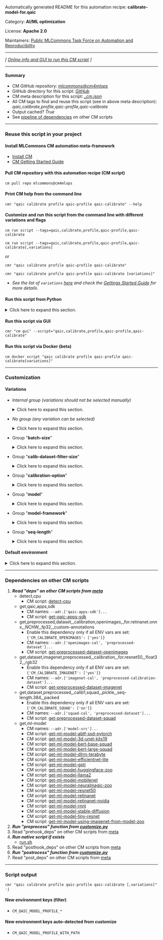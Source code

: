 Automatically generated README for this automation recipe: **calibrate-model-for.qaic**

Category: **AI/ML optimization**

License: **Apache 2.0**

Maintainers: [Public MLCommons Task Force on Automation and Reproducibility](https://github.com/mlcommons/ck/blob/master/docs/taskforce.md)

---
*[ [Online info and GUI to run this CM script](https://access.cknowledge.org/playground/?action=scripts&name=calibrate-model-for.qaic,817bad70df2f4e45) ]*

---
#### Summary

* CM GitHub repository: *[mlcommons@cm4mlops](https://github.com/mlcommons/cm4mlops/tree/dev)*
* GitHub directory for this script: *[GitHub](https://github.com/mlcommons/cm4mlops/tree/dev/script/calibrate-model-for.qaic)*
* CM meta description for this script: *[_cm.json](_cm.json)*
* All CM tags to find and reuse this script (see in above meta description): *qaic,calibrate,profile,qaic-profile,qaic-calibrate*
* Output cached? *True*
* See [pipeline of dependencies](#dependencies-on-other-cm-scripts) on other CM scripts


---
### Reuse this script in your project

#### Install MLCommons CM automation meta-framework

* [Install CM](https://access.cknowledge.org/playground/?action=install)
* [CM Getting Started Guide](https://github.com/mlcommons/ck/blob/master/docs/getting-started.md)

#### Pull CM repository with this automation recipe (CM script)

```cm pull repo mlcommons@cm4mlops```

#### Print CM help from the command line

````cmr "qaic calibrate profile qaic-profile qaic-calibrate" --help````

#### Customize and run this script from the command line with different variations and flags

`cm run script --tags=qaic,calibrate,profile,qaic-profile,qaic-calibrate`

`cm run script --tags=qaic,calibrate,profile,qaic-profile,qaic-calibrate[,variations] `

*or*

`cmr "qaic calibrate profile qaic-profile qaic-calibrate"`

`cmr "qaic calibrate profile qaic-profile qaic-calibrate [variations]" `


* *See the list of `variations` [here](#variations) and check the [Gettings Started Guide](https://github.com/mlcommons/ck/blob/dev/docs/getting-started.md) for more details.*

#### Run this script from Python

<details>
<summary>Click here to expand this section.</summary>

```python

import cmind

r = cmind.access({'action':'run'
                  'automation':'script',
                  'tags':'qaic,calibrate,profile,qaic-profile,qaic-calibrate'
                  'out':'con',
                  ...
                  (other input keys for this script)
                  ...
                 })

if r['return']>0:
    print (r['error'])

```

</details>


#### Run this script via GUI

```cmr "cm gui" --script="qaic,calibrate,profile,qaic-profile,qaic-calibrate"```

#### Run this script via Docker (beta)

`cm docker script "qaic calibrate profile qaic-profile qaic-calibrate[variations]" `

___
### Customization


#### Variations

  * *Internal group (variations should not be selected manually)*
    <details>
    <summary>Click here to expand this section.</summary>

    * `_bert_`
      - Environment variables:
        - *CM_QAIC_MODEL_NAME*: `bert-large`
        - *CM_CREATE_INPUT_BATCH*: `no`
      - Workflow:

    </details>


  * *No group (any variation can be selected)*
    <details>
    <summary>Click here to expand this section.</summary>

    * `_first.#`
      - Workflow:
    * `_resnet50,tf`
      - Environment variables:
        - *CM_QAIC_MODEL_TO_CONVERT*: `calibrate_resnet50_tf`
      - Workflow:

    </details>


  * Group "**batch-size**"
    <details>
    <summary>Click here to expand this section.</summary>

    * `_bs.#`
      - Environment variables:
        - *CM_QAIC_MODEL_BATCH_SIZE*: `#`
        - *CM_CREATE_INPUT_BATCH*: `yes`
      - Workflow:
    * `_bs.1`
      - Environment variables:
        - *CM_QAIC_MODEL_BATCH_SIZE*: `1`
        - *CM_CREATE_INPUT_BATCH*: `yes`
      - Workflow:

    </details>


  * Group "**calib-dataset-filter-size**"
    <details>
    <summary>Click here to expand this section.</summary>

    * `_filter-size.#`
      - Workflow:

    </details>


  * Group "**calibration-option**"
    <details>
    <summary>Click here to expand this section.</summary>

    * `_mlperf.option1`
      - Workflow:
    * `_mlperf.option2`
      - Workflow:

    </details>


  * Group "**model**"
    <details>
    <summary>Click here to expand this section.</summary>

    * `_bert-99`
      - Environment variables:
        - *CM_CALIBRATE_SQUAD*: `yes`
        - *CM_QAIC_COMPILER_ARGS*: ``
        - *CM_QAIC_COMPILER_PARAMS*: `-onnx-define-symbol=batch_size,1 -onnx-define-symbol=seg_length,<<<CM_DATASET_SQUAD_TOKENIZED_MAX_SEQ_LENGTH>>> -input-list-file=<<<CM_DATASET_SQUAD_TOKENIZED_PACKED_FILENAMES_FILE>>> -num-histogram-bins=512 -profiling-threads=<<<CM_HOST_CPU_PHYSICAL_CORES_PER_SOCKET>>>`
        - *CM_QAIC_MODEL_TO_CONVERT*: `calibrate_bert_mlperf`
      - Workflow:
    * `_resnet50`
      - Environment variables:
        - *CM_QAIC_MODEL_NAME*: `resnet50`
        - *CM_CALIBRATE_IMAGENET*: `yes`
        - *CM_QAIC_COMPILER_ARGS*: ``
        - *CM_QAIC_COMPILER_PARAMS*: `-output-node-name=ArgMax -profiling-threads=<<<CM_HOST_CPU_PHYSICAL_CORES_PER_SOCKET>>>`
        - *CM_QAIC_OUTPUT_NODE_NAME*: `-output-node-name=ArgMax`
        - *CM_QAIC_MODEL_TO_CONVERT*: `calibrate_resnet50_tf`
      - Workflow:
    * `_retinanet`
      - Environment variables:
        - *CM_QAIC_MODEL_NAME*: `retinanet`
        - *CM_CALIBRATE_OPENIMAGES*: `yes`
        - *CM_QAIC_COMPILER_ARGS*: ``
        - *CM_QAIC_COMPILER_PARAMS*: `-enable-channelwise -profiling-threads=<<<CM_HOST_CPU_PHYSICAL_CORES_PER_SOCKET>>> -onnx-define-symbol=batch_size,<<<CM_QAIC_MODEL_BATCH_SIZE>>> -node-precision-info=<<<CM_ML_MODEL_RETINANET_QAIC_NODE_PRECISION_INFO_FILE_PATH>>>`
        - *CM_QAIC_MODEL_TO_CONVERT*: `calibrate_retinanet_no_nms_mlperf`
      - Workflow:

    </details>


  * Group "**model-framework**"
    <details>
    <summary>Click here to expand this section.</summary>

    * `_tf`
      - Workflow:

    </details>


  * Group "**seq-length**"
    <details>
    <summary>Click here to expand this section.</summary>

    * `_seq.#`
      - Environment variables:
        - *CM_DATASET_SQUAD_TOKENIZED_MAX_SEQ_LENGTH*: `#`
      - Workflow:
    * `_seq.384`
      - Environment variables:
        - *CM_DATASET_SQUAD_TOKENIZED_MAX_SEQ_LENGTH*: `#`
      - Workflow:

    </details>

#### Default environment

<details>
<summary>Click here to expand this section.</summary>

These keys can be updated via `--env.KEY=VALUE` or `env` dictionary in `@input.json` or using script flags.


</details>

___
### Dependencies on other CM scripts


  1. ***Read "deps" on other CM scripts from [meta](https://github.com/mlcommons/cm4mlops/tree/dev/script/calibrate-model-for.qaic/_cm.json)***
     * detect,cpu
       - CM script: [detect-cpu](https://github.com/mlcommons/cm4mlops/tree/master/script/detect-cpu)
     * get,qaic,apps,sdk
       * CM names: `--adr.['qaic-apps-sdk']...`
       - CM script: [get-qaic-apps-sdk](https://github.com/mlcommons/cm4mlops/tree/master/script/get-qaic-apps-sdk)
     * get,preprocessed,dataset,_calibration,openimages,_for.retinanet.onnx,_NCHW,_fp32,_custom-annotations
       * Enable this dependency only if all ENV vars are set:<br>
`{'CM_CALIBRATE_OPENIMAGES': ['yes']}`
       * CM names: `--adr.['openimages-cal', 'preprocessed-dataset']...`
       - CM script: [get-preprocessed-dataset-openimages](https://github.com/mlcommons/cm4mlops/tree/master/script/get-preprocessed-dataset-openimages)
     * get,dataset,imagenet,preprocessed,_calibration,_for.resnet50,_float32,_rgb32
       * Enable this dependency only if all ENV vars are set:<br>
`{'CM_CALIBRATE_IMAGENET': ['yes']}`
       * CM names: `--adr.['imagenet-cal', 'preprocessed-calibration-dataset']...`
       - CM script: [get-preprocessed-dataset-imagenet](https://github.com/mlcommons/cm4mlops/tree/master/script/get-preprocessed-dataset-imagenet)
     * get,dataset,preprocessed,_calib1,squad,_pickle,_seq-length.384,_packed
       * Enable this dependency only if all ENV vars are set:<br>
`{'CM_CALIBRATE_SQUAD': ['on']}`
       * CM names: `--adr.['squad-cal', 'preprocessed-dataset']...`
       - CM script: [get-preprocessed-dataset-squad](https://github.com/mlcommons/cm4mlops/tree/master/script/get-preprocessed-dataset-squad)
     * get,ml-model
       * CM names: `--adr.['model-src']...`
       - CM script: [get-ml-model-abtf-ssd-pytorch](https://github.com/mlcommons/cm4abtf/tree/master/script/get-ml-model-abtf-ssd-pytorch)
       - CM script: [get-ml-model-3d-unet-kits19](https://github.com/mlcommons/cm4mlops/tree/master/script/get-ml-model-3d-unet-kits19)
       - CM script: [get-ml-model-bert-base-squad](https://github.com/mlcommons/cm4mlops/tree/master/script/get-ml-model-bert-base-squad)
       - CM script: [get-ml-model-bert-large-squad](https://github.com/mlcommons/cm4mlops/tree/master/script/get-ml-model-bert-large-squad)
       - CM script: [get-ml-model-dlrm-terabyte](https://github.com/mlcommons/cm4mlops/tree/master/script/get-ml-model-dlrm-terabyte)
       - CM script: [get-ml-model-efficientnet-lite](https://github.com/mlcommons/cm4mlops/tree/master/script/get-ml-model-efficientnet-lite)
       - CM script: [get-ml-model-gptj](https://github.com/mlcommons/cm4mlops/tree/master/script/get-ml-model-gptj)
       - CM script: [get-ml-model-huggingface-zoo](https://github.com/mlcommons/cm4mlops/tree/master/script/get-ml-model-huggingface-zoo)
       - CM script: [get-ml-model-llama2](https://github.com/mlcommons/cm4mlops/tree/master/script/get-ml-model-llama2)
       - CM script: [get-ml-model-mobilenet](https://github.com/mlcommons/cm4mlops/tree/master/script/get-ml-model-mobilenet)
       - CM script: [get-ml-model-neuralmagic-zoo](https://github.com/mlcommons/cm4mlops/tree/master/script/get-ml-model-neuralmagic-zoo)
       - CM script: [get-ml-model-resnet50](https://github.com/mlcommons/cm4mlops/tree/master/script/get-ml-model-resnet50)
       - CM script: [get-ml-model-retinanet](https://github.com/mlcommons/cm4mlops/tree/master/script/get-ml-model-retinanet)
       - CM script: [get-ml-model-retinanet-nvidia](https://github.com/mlcommons/cm4mlops/tree/master/script/get-ml-model-retinanet-nvidia)
       - CM script: [get-ml-model-rnnt](https://github.com/mlcommons/cm4mlops/tree/master/script/get-ml-model-rnnt)
       - CM script: [get-ml-model-stable-diffusion](https://github.com/mlcommons/cm4mlops/tree/master/script/get-ml-model-stable-diffusion)
       - CM script: [get-ml-model-tiny-resnet](https://github.com/mlcommons/cm4mlops/tree/master/script/get-ml-model-tiny-resnet)
       - CM script: [get-ml-model-using-imagenet-from-model-zoo](https://github.com/mlcommons/cm4mlops/tree/master/script/get-ml-model-using-imagenet-from-model-zoo)
  1. ***Run "preprocess" function from [customize.py](https://github.com/mlcommons/cm4mlops/tree/dev/script/calibrate-model-for.qaic/customize.py)***
  1. Read "prehook_deps" on other CM scripts from [meta](https://github.com/mlcommons/cm4mlops/tree/dev/script/calibrate-model-for.qaic/_cm.json)
  1. ***Run native script if exists***
     * [run.sh](https://github.com/mlcommons/cm4mlops/tree/dev/script/calibrate-model-for.qaic/run.sh)
  1. Read "posthook_deps" on other CM scripts from [meta](https://github.com/mlcommons/cm4mlops/tree/dev/script/calibrate-model-for.qaic/_cm.json)
  1. ***Run "postrocess" function from [customize.py](https://github.com/mlcommons/cm4mlops/tree/dev/script/calibrate-model-for.qaic/customize.py)***
  1. Read "post_deps" on other CM scripts from [meta](https://github.com/mlcommons/cm4mlops/tree/dev/script/calibrate-model-for.qaic/_cm.json)

___
### Script output
`cmr "qaic calibrate profile qaic-profile qaic-calibrate [,variations]"  -j`
#### New environment keys (filter)

* `CM_QAIC_MODEL_PROFILE_*`
#### New environment keys auto-detected from customize

* `CM_QAIC_MODEL_PROFILE_WITH_PATH`